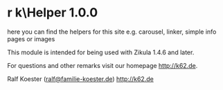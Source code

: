 # r k\Helper 1.0.0

here you can find the helpers for this site e.g. carousel, linker, simple info pages or images

This module is intended for being used with Zikula 1.4.6 and later.

For questions and other remarks visit our homepage http://k62.de.

Ralf Koester (ralf@familie-koester.de)
http://k62.de
